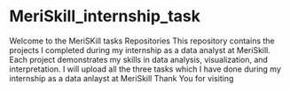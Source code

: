 # MeriSkill_internship_task
Welcome to the MeriSKill tasks Repositories 
This repository contains the projects I completed during my internship as a data analyst at MeriSkill.
Each project demonstrates my skills in data analysis, visualization, and interpretation.
I will upload all the three tasks which I have done during my internship as a data anlayst at MeriSkill
Thank You for visiting
